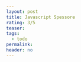 ```yaml
---
layout: post
title: Javascript Spessore
rating: 3/5
teaser:
tags:
  - todo
permalink:
header: no
---
```

